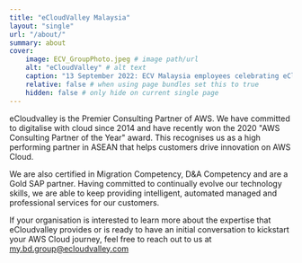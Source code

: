 ```yaml
---
title: "eCloudValley Malaysia"
layout: "single"
url: "/about/"
summary: about
cover:
    image: ECV_GroupPhoto.jpeg # image path/url
    alt: "eCloudValley" # alt text
    caption: "13 September 2022: ECV Malaysia employees celebrating eCloudValley's 9th Anniversary" # display caption under cover
    relative: false # when using page bundles set this to true
    hidden: false # only hide on current single page
---
```


eCloudvalley is the Premier Consulting Partner of AWS. We have committed to digitalise with cloud since 2014 and have recently won the 2020 "AWS Consulting Partner of the Year" award. This recognises us as a high performing partner in ASEAN that helps customers drive innovation on AWS Cloud.

We are also certified in Migration Competency, D&A Competency and are a Gold SAP partner. Having committed to continually evolve our technology skills, we are able to keep providing intelligent, automated managed and professional services for our customers.

If your organisation is interested to learn more about the expertise that eCloudvalley provides or is ready to have an initial conversation to kickstart your AWS Cloud journey, feel free to reach out to us at my.bd.group@ecloudvalley.com
